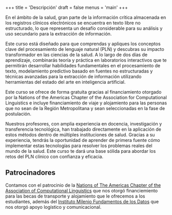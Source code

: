 +++
title = 'Descripción'
draft = false
menus = 'main'
+++

En el ámbito de la salud, gran parte de la información crítica almacenada en los registros clínicos electrónicos se encuentra en texto libre no estructurado, lo que representa un desafío considerable para su análisis y uso secundario para la extracción de información.

Este curso está diseñado para que comprendas y apliques los conceptos clave del procesamiento de lenguaje natural (PLN) y descubras su impacto transformador en las ciencias de la salud. A lo largo de dos días de aprendizaje, combinarás teoría y práctica en laboratorios interactivos que te permitirán desarrollar habilidades fundamentales en el procesamiento de texto, modelamiento predictivo basado en fuentes no estructuradas y técnicas avanzadas para la extracción de información utilizando herramientas del estado del arte en inteligencia artificial.

Este curso se ofrece de forma gratuita gracias al financiamiento otorgado por la Nations of the Americas Chapter of the Association for Computational Linguistics e incluye financiamiento de viaje y alojamiento para las personas que no sean de la Región Metropolitana y sean seleccionadas en la fase de postulación.

Nuestros profesores, con amplia experiencia en docencia, investigación y transferencia tecnológica, han trabajado directamente en la aplicación de estos métodos dentro de múltiples instituciones de salud. Gracias a su experiencia, tendrás la oportunidad de aprender de primera fuente cómo implementar estas tecnologías para resolver los problemas reales del mundo de la salud. Este curso te dará una base sólida para abordar los retos del PLN clínico con confianza y eficacia.

## Patrocinadores

Contamos con el patrocinio de la [Nations of The Americas Chapter of the Association of Computational Linguistics](https://naacl.org) que nos otorgó financiemiento para las becas de transporte y alojamiento que le ofrecemos a los estudiantes, además del [Instituto Milenio Fundamentos de los Datos](https://imfd.cl) que nos otorgó apoyo logístico y comunicacional.